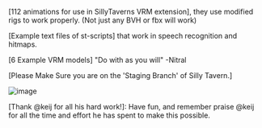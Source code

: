 [112 animations for use in SillyTaverns VRM extension], they use modified rigs to work properly. (Not just any BVH or fbx will work) 

[Example text files of st-scripts] that work in speech recognition and hitmaps.

[6 Example VRM models] "Do with as you will" -Nitral

[Modified ST-Discord Inspired Theme]: https://github.com/nyxkrage/st-discord-inspired

[Extension]: https://github.com/SillyTavern/Extension-VRM 

[Animations]: https://www.mixamo.com/#/

[Convert mixamo FBX animations to BVH using]: https://github.com/ButzYung/SystemAnimatorOnline 

[Tutorials? find them here]: https://www.youtube.com/channel/UCrplvcIsafuZVhkxUXVXugg

[Short Demo of it in Silly Tavern]: https://www.youtube.com/watch?v=PNqTEAQfu_w

[Installation Tutorial]: https://www.youtube.com/watch?v=aqmbenc5knU

[Mixamo Animations Tutorial]: https://www.youtube.com/watch?v=uS0rCKt1Mo4

[Please Make Sure you are on the 'Staging Branch' of Silly Tavern.]

![image](https://github.com/test157t/VRM-Assets-Pack-For-Silly-Tavern/assets/111318644/45c8c74f-ffe6-48d0-a1ec-deef5c62844b)

[Thank @keij for all his hard work!]: Have fun, and remember praise @keij for all the time and effort he has spent to make this possible.
